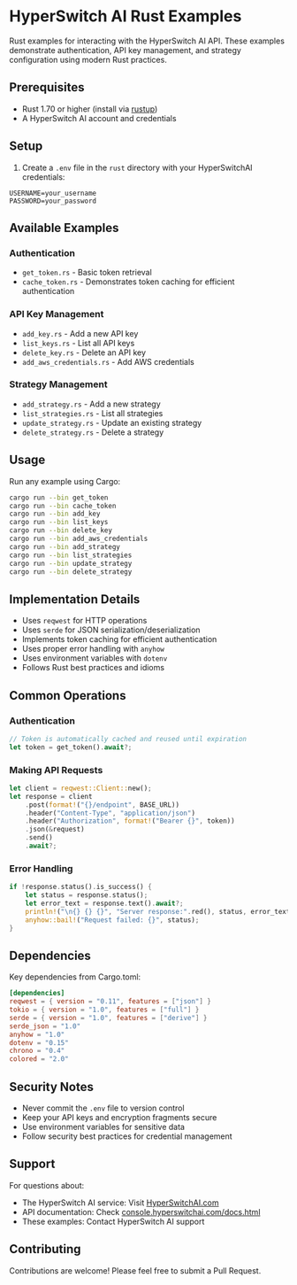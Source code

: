 # HyperSwitch AI Rust Examples

Rust examples for interacting with the HyperSwitch AI API. These examples demonstrate authentication, API key management, and strategy configuration using modern Rust practices.

## Prerequisites

- Rust 1.70 or higher (install via [rustup](https://rustup.rs/))
- A HyperSwitch AI account and credentials

## Setup

1. Create a `.env` file in the `rust` directory with your HyperSwitchAI credentials:
```env
USERNAME=your_username
PASSWORD=your_password
```

## Available Examples

### Authentication
- `get_token.rs` - Basic token retrieval
- `cache_token.rs` - Demonstrates token caching for efficient authentication

### API Key Management
- `add_key.rs` - Add a new API key
- `list_keys.rs` - List all API keys
- `delete_key.rs` - Delete an API key
- `add_aws_credentials.rs` - Add AWS credentials

### Strategy Management
- `add_strategy.rs` - Add a new strategy
- `list_strategies.rs` - List all strategies
- `update_strategy.rs` - Update an existing strategy
- `delete_strategy.rs` - Delete a strategy

## Usage

Run any example using Cargo:
```bash
cargo run --bin get_token
cargo run --bin cache_token
cargo run --bin add_key
cargo run --bin list_keys
cargo run --bin delete_key
cargo run --bin add_aws_credentials
cargo run --bin add_strategy
cargo run --bin list_strategies
cargo run --bin update_strategy
cargo run --bin delete_strategy
```

## Implementation Details

- Uses `reqwest` for HTTP operations
- Uses `serde` for JSON serialization/deserialization
- Implements token caching for efficient authentication
- Uses proper error handling with `anyhow`
- Uses environment variables with `dotenv`
- Follows Rust best practices and idioms

## Common Operations

### Authentication
```rust
// Token is automatically cached and reused until expiration
let token = get_token().await?;
```

### Making API Requests
```rust
let client = reqwest::Client::new();
let response = client
    .post(format!("{}/endpoint", BASE_URL))
    .header("Content-Type", "application/json")
    .header("Authorization", format!("Bearer {}", token))
    .json(&request)
    .send()
    .await?;
```

### Error Handling
```rust
if !response.status().is_success() {
    let status = response.status();
    let error_text = response.text().await?;
    println!("\n{} {} {}", "Server response:".red(), status, error_text);
    anyhow::bail!("Request failed: {}", status);
}
```

## Dependencies

Key dependencies from Cargo.toml:
```toml
[dependencies]
reqwest = { version = "0.11", features = ["json"] }
tokio = { version = "1.0", features = ["full"] }
serde = { version = "1.0", features = ["derive"] }
serde_json = "1.0"
anyhow = "1.0"
dotenv = "0.15"
chrono = "0.4"
colored = "2.0"
```

## Security Notes

- Never commit the `.env` file to version control
- Keep your API keys and encryption fragments secure
- Use environment variables for sensitive data
- Follow security best practices for credential management

## Support

For questions about:
- The HyperSwitch AI service: Visit [HyperSwitchAI.com](https://HyperSwitchAI.com)
- API documentation: Check [console.hyperswitchai.com/docs.html](https://console.hyperswitchai.com/docs.html)
- These examples: Contact HyperSwitch AI support

## Contributing

Contributions are welcome! Please feel free to submit a Pull Request.
